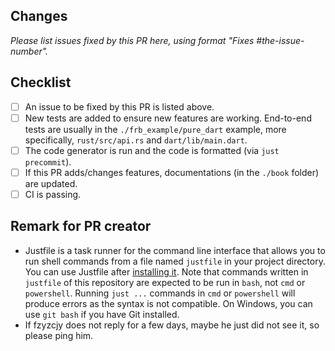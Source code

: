 ## Changes

_Please list issues fixed by this PR here, using format "Fixes #the-issue-number"._

## Checklist

- [ ] An issue to be fixed by this PR is listed above.
- [ ] New tests are added to ensure new features are working. End-to-end tests are usually in the `./frb_example/pure_dart` example, more specifically, `rust/src/api.rs` and `dart/lib/main.dart`.
- [ ] The code generator is run and the code is formatted (via `just precommit`).
- [ ] If this PR adds/changes features, documentations (in the `./book` folder) are updated.
- [ ] CI is passing.

## Remark for PR creator

- Justfile is a task runner for the command line interface that allows you to run shell commands from a file named `justfile` in your project directory. You can use Justfile after [installing it](https://github.com/casey/just). Note that commands written in `justfile` of this repository are expected to be run in `bash`, not `cmd` or `powershell`. Running `just ...` commands in `cmd` or `powershell` will produce errors as the syntax is not compatible. On Windows, you can use `git bash` if you have Git installed.
- If fzyzcjy does not reply for a few days, maybe he just did not see it, so please ping him.
